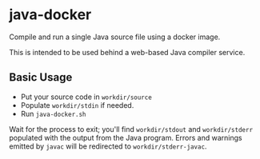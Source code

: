 # java-docker

Compile and run a single Java source file using a docker image.

This is intended to be used behind a web-based Java compiler service.

## Basic Usage

- Put your source code in `workdir/source`
- Populate `workdir/stdin` if needed.
- Run `java-docker.sh`

Wait for the process to exit; you'll find `workdir/stdout` and `workdir/stderr`
populated with the output from the Java program. Errors and warnings emitted by
`javac` will be redirected to `workdir/stderr-javac`.
